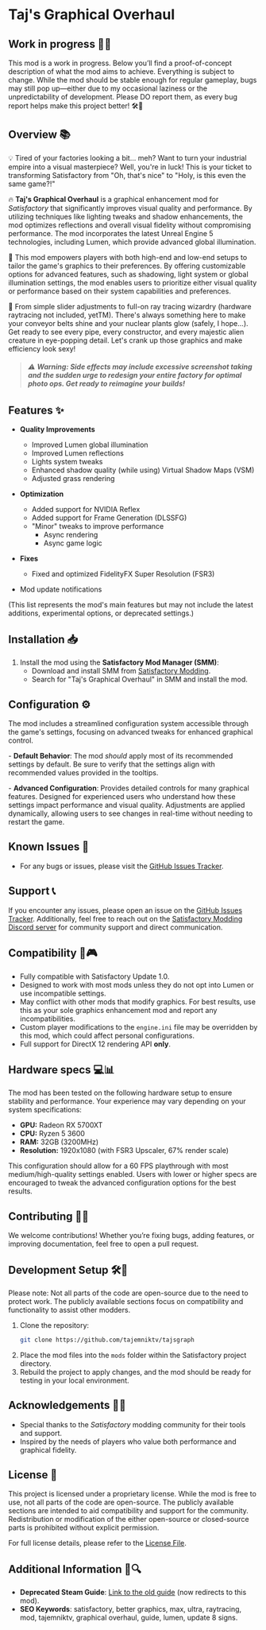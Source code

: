 # Taj's Graphical Overhaul

## Work in progress 🧪✨

This mod is a work in progress. Below you’ll find a proof-of-concept description of what the mod aims to achieve. Everything is subject to change. While the mod should be stable enough for regular gameplay, bugs may still pop up—either due to my occasional laziness or the unpredictability of development. Please DO report them, as every bug report helps make this project better! 🛠️🐛

## Overview 📚

💡 Tired of your factories looking a bit... meh? Want to turn your industrial empire into a visual masterpiece? Well, you're in luck! This is your ticket to transforming Satisfactory from "Oh, that's nice" to "Holy, is this even the same game?!"

🔥 **Taj's Graphical Overhaul** is a graphical enhancement mod for *Satisfactory* that significantly improves visual quality and performance. By utilizing techniques like lighting tweaks and shadow enhancements, the mod optimizes reflections and overall visual fidelity without compromising performance. The mod incorporates the latest Unreal Engine 5 technologies, including Lumen, which provide advanced global illumination.&#x20;

🎯 This mod empowers players with both high-end and low-end setups to tailor the game's graphics to their preferences. By offering customizable options for advanced features, such as shadowing, light system or global illumination settings, the mod enables users to prioritize either visual quality or performance based on their system capabilities and preferences.&#x20;

&#x20;

&#x20;

🤯 From simple slider adjustments to full-on ray tracing wizardry (hardware raytracing not included, yetTM). There's always something here to make your conveyor belts shine and your nuclear plants glow (safely, I hope...). Get ready to see every pipe, every constructor, and every majestic alien creature in eye-popping detail. Let's crank up those graphics and make efficiency look sexy!&#x20;

> ###### ⚠️ **Warning: Side effects may include excessive screenshot taking and the sudden urge to redesign your entire factory for optimal photo ops. Get ready to reimagine your builds!**

## Features ✨

- **Quality Improvements**

  - Improved Lumen global illumination
  - Improved Lumen reflections
  - Lights system tweaks
  - Enhanced shadow quality (while using) Virtual Shadow Maps (VSM)
  - Adjusted grass rendering

- **Optimization**

  - Added support for NVIDIA Reflex
  - Added support for Frame Generation (DLSSFG)
  - "Minor" tweaks to improve performance
    - Async rendering
    - Async game logic

- **Fixes**

  - Fixed and optimized FidelityFX Super Resolution (FSR3)

- Mod update notifications

(This list represents the mod's main features but may not include the latest additions, experimental options, or deprecated settings.)&#x20;

## Installation 📥

1. Install the mod using the **Satisfactory Mod Manager (SMM)**:
   - Download and install SMM from [Satisfactory Modding](https://ficsit.app/).
   - Search for "Taj's Graphical Overhaul" in SMM and install the mod.

## Configuration ⚙️

The mod includes a streamlined configuration system accessible through the game's settings, focusing on advanced tweaks for enhanced graphical control.&#x20;

\- **Default Behavior**: The mod *should* apply most of its recommended settings by default. Be sure to verify that the settings align with recommended values provided in the tooltips.

\- **Advanced Configuration**: Provides detailed controls for many graphical features. Designed for experienced users who understand how these settings impact performance and visual quality. Adjustments are applied dynamically, allowing users to see changes in real-time without needing to restart the game.

## Known Issues 🐛

- For any bugs or issues, please visit the [GitHub Issues Tracker](https://github.com/YourUsername/SatisfactoryGraphicsOverhaul/issues).

## Support 📞

If you encounter any issues, please open an issue on the [GitHub Issues Tracker](https://github.com/tajemniktv/TajsGraph/issues). Additionally, feel free to reach out on the [Satisfactory Modding Discord server](https://discord.gg/R85q7SrtUD) for community support and direct communication.

## Compatibility 🔧🎮

- Fully compatible with Satisfactory Update 1.0.
- Designed to work with most mods unless they do not opt into Lumen or use incompatible settings.
- May conflict with other mods that modify graphics. For best results, use this as your sole graphics enhancement mod and report any incompatibilities.
- Custom player modifications to the `engine.ini` file may be overridden by this mod, which could affect personal configurations.
- Full support for DirectX 12 rendering API **only**.&#x20;

## Hardware specs 💻📊

The mod has been tested on the following hardware setup to ensure stability and performance. Your experience may vary depending on your system specifications:&#x20;

- **GPU:** Radeon RX 5700XT
- **CPU:** Ryzen 5 3600
- **RAM:** 32GB (3200MHz)
- **Resolution:** 1920x1080 (with FSR3 Upscaler, 67% render scale)

This configuration should allow for a 60 FPS playthrough with most medium/high-quality settings enabled. Users with lower or higher specs are encouraged to tweak the advanced configuration options for the best results.&#x20;

## Contributing 🤝💡

We welcome contributions! Whether you’re fixing bugs, adding features, or improving documentation, feel free to open a pull request.&#x20;

## Development Setup 🛠️📁

Please note: Not all parts of the code are open-source due to the need to protect work. The publicly available sections focus on compatibility and functionality to assist other modders.&#x20;

1. Clone the repository:
   ```bash
   git clone https://github.com/tajemniktv/tajsgraph
   ```
2. Place the mod files into the `mods` folder within the Satisfactory project directory.
3. Rebuild the project to apply changes, and the mod should be ready for testing in your local environment.&#x20;

## Acknowledgements 🌟🤝

- Special thanks to the *Satisfactory* modding community for their tools and support.
- Inspired by the needs of players who value both performance and graphical fidelity.

## License 📜

This project is licensed under a proprietary license. While the mod is free to use, not all parts of the code are open-source. The publicly available sections are intended to aid compatibility and support for the community. Redistribution or modification of the either open-source or closed-source parts is prohibited without explicit permission.

For full license details, please refer to the [License File](https://github.com/tajemniktv/TajsGraph/blob/main/LICENSE.md).


## Additional Information 📖🔍

- **Deprecated Steam Guide**: [Link to the old guide](https://steamcommunity.com/sharedfiles/filedetails/?id=3338551101) (now redirects to this mod).
- **SEO Keywords**: satisfactory, better graphics, max, ultra, raytracing, mod, tajemniktv, graphical overhaul, guide, lumen, update 8 signs.

&#x20;
